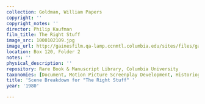 ```yaml
---
collection: Goldman, William Papers
copyright: ''
copyright_notes: ''
director: Philip Kaufman
film_title: The Right Stuff
image_src: 1000102109.jpg
image_url: http://gainesfilm.qa-lamp.ccnmtl.columbia.edu/sites/files/gainesfilm/images/1000102109.jpg
location: Box 120, Folder 2
notes: ''
physical_description: ''
repository: Rare Book & Manuscript Library, Columbia University
taxonomies: [Document, Motion Picture Screenplay Development, Historiography]
title: 'Scene Breakdown for "The Right Stuff" '
year: '1980'

---
```

